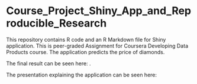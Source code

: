 # Course_Project_Shiny_App_and_Reproducible_Research

This repository contains R code and an R Markdown file for Shiny application. This is peer-graded Assignment for Coursera Developing Data Products course. The application predicts the price of diamonds.

The final result can be seen here: .

The presentation explaining the application can be seen here: 

